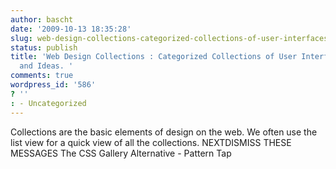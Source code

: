 ```yaml
---
author: bascht
date: '2009-10-13 18:35:28'
slug: web-design-collections-categorized-collections-of-user-interfaces-for-inspiration-and-ideas
status: publish
title: 'Web Design Collections : Categorized Collections of User Interfaces for Inspiration
  and Ideas. '
comments: true
wordpress_id: '586'
? ''
: - Uncategorized
---
```


Collections are the basic elements of design on the web. We often
use the list view for a quick view of all the collections.
NEXTDISMISS THESE MESSAGES
The CSS Gallery Alternative - Pattern Tap




